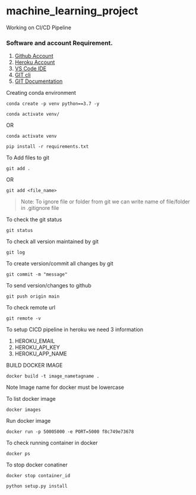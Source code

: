 # machine_learning_project
Working on CI/CD Pipeline

### Software and account Requirement.

1. [Github Account](https://github.com)
2. [Heroku Account](https://dashboard.heroku.com/login)
3. [VS Code IDE](https://code.visualstudio.com/download)
4. [GIT cli](https://git-scm.com/downloads)
5. [GIT Documentation](https://git-scm.com/docs/gittutorial)


Creating conda environment
```
conda create -p venv python==3.7 -y
```
```
conda activate venv/
```
OR 
```
conda activate venv
```

```
pip install -r requirements.txt
```

To Add files to git
```
git add .
```

OR
```
git add <file_name>
```

> Note: To ignore file or folder from git we can write name of file/folder in .gitignore file

To check the git status 
```
git status
```
To check all version maintained by git
```
git log
```

To create version/commit all changes by git
```
git commit -m "message"
```

To send version/changes to github
```
git push origin main
```

To check remote url 
```
git remote -v
```

To setup CICD pipeline in heroku we need 3 information
1. HEROKU_EMAIL 
2. HEROKU_API_KEY 
3. HEROKU_APP_NAME

BUILD DOCKER IMAGE
```
docker build -t image_nametagname .
```
 Note Image name for docker must be lowercase


To list docker image
```
docker images
```

Run docker image
```
docker run -p 50005000 -e PORT=5000 f8c749e73678
```

To check running container in docker
```
docker ps
```

To stop docker conatiner
```
docker stop container_id
```

```
python setup.py install
```